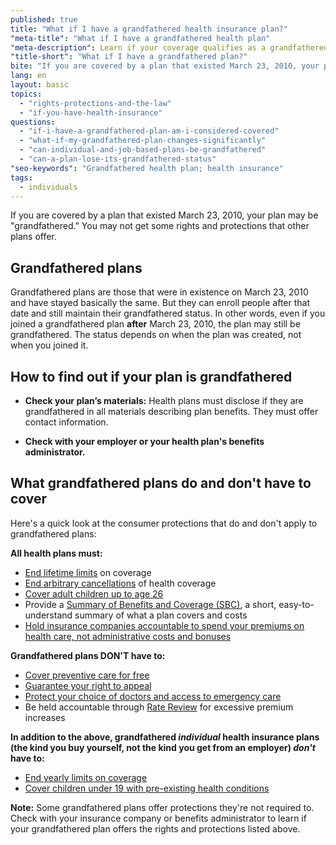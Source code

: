 ```yaml
---
published: true
title: "What if I have a grandfathered health insurance plan?"
"meta-title": "What if I have a grandfathered health plan"
"meta-description": Learn if your coverage qualifies as a grandfathered health plan in the Health Insurance Marketplace. Visit Healthcare.gov for your health insurance options
"title-short": "What if I have a grandfathered plan?"
bite: "If you are covered by a plan that existed March 23, 2010, your plan may be \"grandfathered.\" You may not get some rights and protections that other plans offer."
lang: en
layout: basic
topics: 
  - "rights-protections-and-the-law"
  - "if-you-have-health-insurance"
questions: 
  - "if-i-have-a-grandfathered-plan-am-i-considered-covered"
  - "what-if-my-grandfathered-plan-changes-significantly"
  - "can-individual-and-job-based-plans-be-grandfathered"
  - "can-a-plan-lose-its-grandfathered-status"
"seo-keywords": "Grandfathered health plan; health insurance"
tags: 
  - individuals
---
```


If you are covered by a plan that existed March 23, 2010, your plan may be "grandfathered." You may not get some rights and protections that other plans offer. 

## Grandfathered plans

Grandfathered plans are those that were in existence on March 23, 2010 and have stayed basically the same. But they can enroll people after that date and still maintain their grandfathered status. In other words, even if you joined a grandfathered plan **after** March 23, 2010, the plan may still be grandfathered. The status depends on when the plan was created, not when you joined it. 

## How to find out if your plan is grandfathered

* **Check your plan’s materials:** Health plans must disclose if they are grandfathered in all materials describing plan benefits. They must offer contact information.

* **Check with your employer or your health plan's benefits administrator.** 

## What grandfathered plans do and don't have to cover

Here's a quick look at the consumer protections that do and don't apply to grandfathered plans:

**All health plans must:**

* [End lifetime limits](/how-does-the-health-care-law-protect-me/#part=9) on coverage
* [End arbitrary cancellations](/how-does-the-health-care-law-protect-me/#part=5) of health coverage
* [Cover adult children up to age 26](/how-does-the-health-care-law-protect-me/#part=7) 
* Provide a [Summary of Benefits and Coverage (SBC)](/how-does-the-health-care-law-protect-me/#part=4), a short, easy-to-understand summary of what a plan covers and costs
* [Hold insurance companies accountable to spend your premiums on health care, not administrative costs and bonuses](/how-does-the-health-care-law-protect-me/#part=10) 

**Grandfathered plans DON'T have to:** 

* [Cover preventive care for free](/how-does-the-health-care-law-protect-me/#part=8) 
* [Guarantee your right to appeal](/how-does-the-health-care-law-protect-me/#part=11)
* [Protect your choice of doctors and access to emergency care](/how-does-the-health-care-law-protect-me/#part=6) 
* Be held accountable through [Rate Review](/how-does-the-health-care-law-protect-me/#part=10) for excessive premium increases 

**In addition to the above, grandfathered *individual* health insurance plans (the kind you buy yourself, not the kind you get from an employer) *don't* have to:**

* [End yearly limits on coverage](/how-does-the-health-care-law-protect-me/#part=9) 
* [Cover children under 19 with pre-existing health conditions](/how-does-the-health-care-law-protect-me/#part=3) 

**Note:** Some grandfathered plans offer protections they're not required to. Check with your insurance company or benefits administrator to learn if your grandfathered plan offers the rights and protections listed above.
